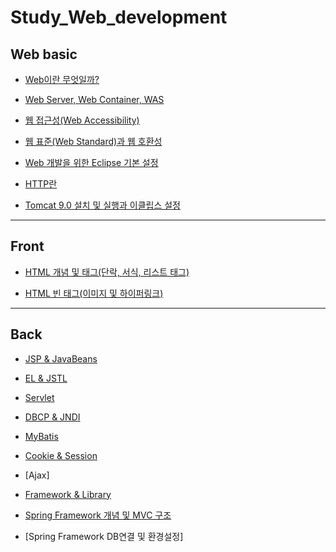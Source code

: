 # Study_Web_development

## Web basic

- [Web이란 무엇일까?](https://github.com/OOOIOOOIO/Web_development/blob/master/Web%20basic/Web%EC%9D%B4%EB%9E%80%20%EB%AC%B4%EC%97%87%EC%9D%BC%EA%B9%8C%3F.md)

- [Web Server, Web Container, WAS](https://github.com/OOOIOOOIO/Web_development/blob/master/Web%20basic/Web%20Server%20%2C%20Web%20Container%20%2C%20WAS.md)

- [웹 접근성(Web Accessibility)](https://github.com/OOOIOOOIO/Web_development/blob/master/Web%20basic/%EC%9B%B9%20%EC%A0%91%EA%B7%BC%EC%84%B1(Web%20Accessibility).md)

- [웹 표준(Web Standard)과 웹 호환성](https://github.com/OOOIOOOIO/Web_development/blob/master/Web%20basic/%EC%9B%B9%20%ED%91%9C%EC%A4%80(Web%20Standard).md)

- [Web 개발을 위한 Eclipse 기본 설정](https://github.com/OOOIOOOIO/Web_development/blob/master/Web%20basic/Web%20%EA%B0%9C%EB%B0%9C%EC%9D%84%20%EC%9C%84%ED%95%9C%20Eclipse%20%EA%B8%B0%EB%B3%B8%20%EC%84%A4%EC%A0%95.md)

- [HTTP란](https://github.com/OOOIOOOIO/Web_development/blob/master/Web%20basic/HTTP%EB%9E%80.md) 

- [Tomcat 9.0 설치 및 실행과 이클립스 설정](https://github.com/OOOIOOOIO/Web_development/blob/master/Web%20basic/Tomcat%209.0%20%EC%84%A4%EC%B9%98%20%EB%B0%8F%20%EC%8B%A4%ED%96%89%EA%B3%BC%20%EC%9D%B4%ED%81%B4%EB%A6%BD%EC%8A%A4%20%EC%84%A4%EC%A0%95.md)

<hr>

## Front

- [HTML 개념 및 태그(단락, 서식, 리스트 태그)](https://github.com/OOOIOOOIO/Web_development/blob/master/Front/HTML%20%EA%B0%9C%EB%85%90%20%EB%B0%8F%20%ED%83%9C%EA%B7%B8(%EB%8B%A8%EB%9D%BD%2C%20%EC%84%9C%EC%8B%9D%2C%20%EB%A6%AC%EC%8A%A4%ED%8A%B8).md)

- [HTML 빈 태그(이미지 및 하이퍼링크)](https://github.com/OOOIOOOIO/Web_development/blob/master/Front/HTML%20%EB%B9%88%20%ED%83%9C%EA%B7%B8(%EC%9D%B4%EB%AF%B8%EC%A7%80%20%EB%B0%8F%20%ED%95%98%EC%9D%B4%ED%8D%BC%EB%A7%81%ED%81%AC).md)

<hr>

## Back

- [JSP & JavaBeans](https://github.com/OOOIOOOIO/Web_development/blob/master/Back/JSP%20&%20JavaBeans.md)

- [EL & JSTL](https://github.com/OOOIOOOIO/Web_development/blob/master/Back/EL%20&%20JSTL.md)

- [Servlet](https://github.com/OOOIOOOIO/Web_development/blob/master/Back/Servlet.md)

- [DBCP & JNDI](https://github.com/OOOIOOOIO/Web_development/blob/master/Back/DBCP%20%26%20JNDI.md)

- [MyBatis](https://github.com/OOOIOOOIO/Web_development/blob/master/Back/MyBatis.md)

- [Cookie & Session](https://github.com/OOOIOOOIO/Web_development/blob/master/Back/Cookie%20&%20Session.md)

- [Ajax] 

- [Framework & Library](https://github.com/OOOIOOOIO/Web_development/edit/master/Back/Framework%20&%20Library.md)

- [Spring Framework 개념 및 MVC 구조](https://github.com/OOOIOOOIO/Study_Web_development/blob/master/Back/Spring%20Framework%20%EA%B0%9C%EB%85%90%20%EB%B0%8F%20MVC%20%EA%B5%AC%EC%A1%B0.md)
- [Spring Framework DB연결 및 환경설정] 



